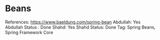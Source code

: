 # Beans

References: https://www.baeldung.com/spring-bean
Abdullah: Yes
Abdullah Status : Done
Shahd: Yes
Shahd Status: Done
Tag: Spring Beans, Spring Framework Core